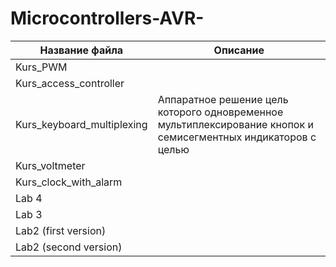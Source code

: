 # Microcontrollers-AVR-


Название файла            |  Описание
--------------------------|-------------------------------------------------
Kurs_PWM                  |  
Kurs_access_controller    |  
Kurs_keyboard_multiplexing| Аппаратное решение цель которого одновременное мультиплексирование кнопок и семисегментных индикаторов с целью                           | сокрашения рабочих пинов.
Kurs_voltmeter            |
Kurs_сlock_with_alarm     |
Lab 4                     |
Lab 3                     |
Lab2 (first version)      |
Lab2 (second version)     |
